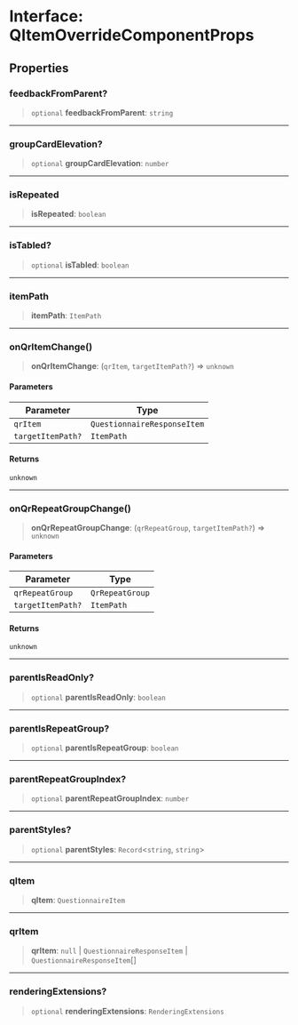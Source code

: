 # Interface: QItemOverrideComponentProps

## Properties

### feedbackFromParent?

> `optional` **feedbackFromParent**: `string`

***

### groupCardElevation?

> `optional` **groupCardElevation**: `number`

***

### isRepeated

> **isRepeated**: `boolean`

***

### isTabled?

> `optional` **isTabled**: `boolean`

***

### itemPath

> **itemPath**: `ItemPath`

***

### onQrItemChange()

> **onQrItemChange**: (`qrItem`, `targetItemPath?`) => `unknown`

#### Parameters

| Parameter | Type |
| ------ | ------ |
| `qrItem` | `QuestionnaireResponseItem` |
| `targetItemPath?` | `ItemPath` |

#### Returns

`unknown`

***

### onQrRepeatGroupChange()

> **onQrRepeatGroupChange**: (`qrRepeatGroup`, `targetItemPath?`) => `unknown`

#### Parameters

| Parameter | Type |
| ------ | ------ |
| `qrRepeatGroup` | `QrRepeatGroup` |
| `targetItemPath?` | `ItemPath` |

#### Returns

`unknown`

***

### parentIsReadOnly?

> `optional` **parentIsReadOnly**: `boolean`

***

### parentIsRepeatGroup?

> `optional` **parentIsRepeatGroup**: `boolean`

***

### parentRepeatGroupIndex?

> `optional` **parentRepeatGroupIndex**: `number`

***

### parentStyles?

> `optional` **parentStyles**: `Record`\<`string`, `string`\>

***

### qItem

> **qItem**: `QuestionnaireItem`

***

### qrItem

> **qrItem**: `null` \| `QuestionnaireResponseItem` \| `QuestionnaireResponseItem`[]

***

### renderingExtensions?

> `optional` **renderingExtensions**: `RenderingExtensions`
